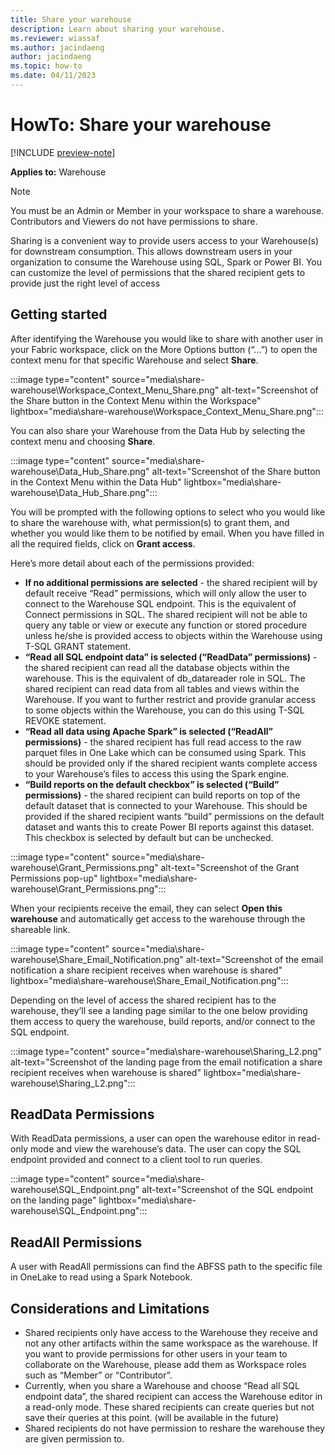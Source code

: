 ```yaml
---
title: Share your warehouse
description: Learn about sharing your warehouse.
ms.reviewer: wiassaf
ms.author: jacindaeng
author: jacindaeng
ms.topic: how-to
ms.date: 04/11/2023
---
```


# HowTo: Share your warehouse

[!INCLUDE [preview-note](../includes/preview-note.md)]

**Applies to:** Warehouse 

> [!NOTE]  
> You must be an Admin or Member in your workspace to share a warehouse. Contributors and Viewers do not have permissions to share. 

Sharing is a convenient way to provide users access to your Warehouse(s) for downstream consumption. 
This allows downstream users in your organization to consume the Warehouse using SQL, Spark or Power BI. 
You can customize the level of permissions that the shared recipient gets to provide just the right level of access

## Getting started
After identifying the Warehouse you would like to share with another user in your Fabric workspace, 
click on the More Options button (“…”) to open the context menu for that specific Warehouse and select **Share**.

:::image type="content" source="media\share-warehouse\Workspace_Context_Menu_Share.png" alt-text="Screenshot of the Share button in the Context Menu within the Workspace" lightbox="media\share-warehouse\Workspace_Context_Menu_Share.png":::

You can also share your Warehouse from the Data Hub by selecting the context menu and choosing **Share**.

:::image type="content" source="media\share-warehouse\Data_Hub_Share.png" alt-text="Screenshot of the Share button in the Context Menu within the Data Hub" lightbox="media\share-warehouse\Data_Hub_Share.png":::

You will be prompted with the following options to select who you would like to share the warehouse with, what permission(s) to grant them, and whether you would like them to be notified by email. 
When you have filled in all the required fields, click on **Grant access**. 

Here’s more detail about each of the permissions provided:

- **If no additional permissions are selected** - the shared recipient will by default receive “Read” permissions, which will only allow the user to connect to the Warehouse SQL endpoint. This is the equivalent of Connect permissions in SQL. The shared recipient will not be able to query any table or view or execute any function or stored procedure unless he/she is provided access to objects within the Warehouse using T-SQL GRANT statement. 
- **“Read all SQL endpoint data” is selected (“ReadData” permissions)** - the shared recipient can read all the database objects within the warehouse. This is the equivalent of db_datareader role in SQL. The shared recipient can read data from all tables and views within the Warehouse. If you want to further restrict and provide granular access to some objects within the Warehouse, you can do this using T-SQL REVOKE statement. 
- **“Read all data using Apache Spark” is selected (“ReadAll” permissions)** - the shared recipient has full read access to the raw parquet files in One Lake which can be consumed using Spark.  This should be provided only if the shared recipient wants complete access to your Warehouse’s files to access this using the Spark engine.
- **“Build reports on the default checkbox” is selected (“Build” permissions)** - the shared recipient can build reports on top of the default dataset that is connected to your Warehouse. This should be provided if the shared recipient wants “build” permissions on the default dataset and wants this to create Power BI reports against this dataset. This checkbox is selected by default but can be unchecked.   

:::image type="content" source="media\share-warehouse\Grant_Permissions.png" alt-text="Screenshot of the Grant Permissions pop-up" lightbox="media\share-warehouse\Grant_Permissions.png":::

When your recipients receive the email, they can select **Open this warehouse** and automatically get access to the warehouse through the shareable link. 

:::image type="content" source="media\share-warehouse\Share_Email_Notification.png" alt-text="Screenshot of the email notification a share recipient receives when warehouse is shared" lightbox="media\share-warehouse\Share_Email_Notification.png":::

Depending on the level of access the shared recipient has to the warehouse, they’ll see a landing page similar to the one below providing them access to query the warehouse, build reports, and/or connect to the SQL endpoint. 

:::image type="content" source="media\share-warehouse\Sharing_L2.png" alt-text="Screenshot of the landing page from the email notification a share recipient receives when warehouse is shared" lightbox="media\share-warehouse\Sharing_L2.png":::

## ReadData Permissions
With ReadData permissions, a user can open the warehouse editor in read-only mode and view the warehouse’s data. The user can copy the SQL endpoint provided and connect to a client tool to run queries. 

:::image type="content" source="media\share-warehouse\SQL_Endpoint.png" alt-text="Screenshot of the SQL endpoint on the landing page" lightbox="media\share-warehouse\SQL_Endpoint.png":::

## ReadAll Permissions
A user with ReadAll permissions can find the ABFSS path to the specific file in OneLake to read using a Spark Notebook. 

## Considerations and Limitations
- Shared recipients only have access to the Warehouse they receive and not any other artifacts within the same workspace as the warehouse. If you want to provide permissions for other users in your team to collaborate on the Warehouse, please add them as Workspace roles such as “Member” or “Contributor”. 
- Currently, when you share a Warehouse and choose “Read all SQL endpoint data”, the shared recipient can access the Warehouse editor in a read-only mode. These shared recipients can create queries but not save their queries at this point. (will be available in the future)
- Shared recipients do not have permission to reshare the warehouse they are given permission to. 

